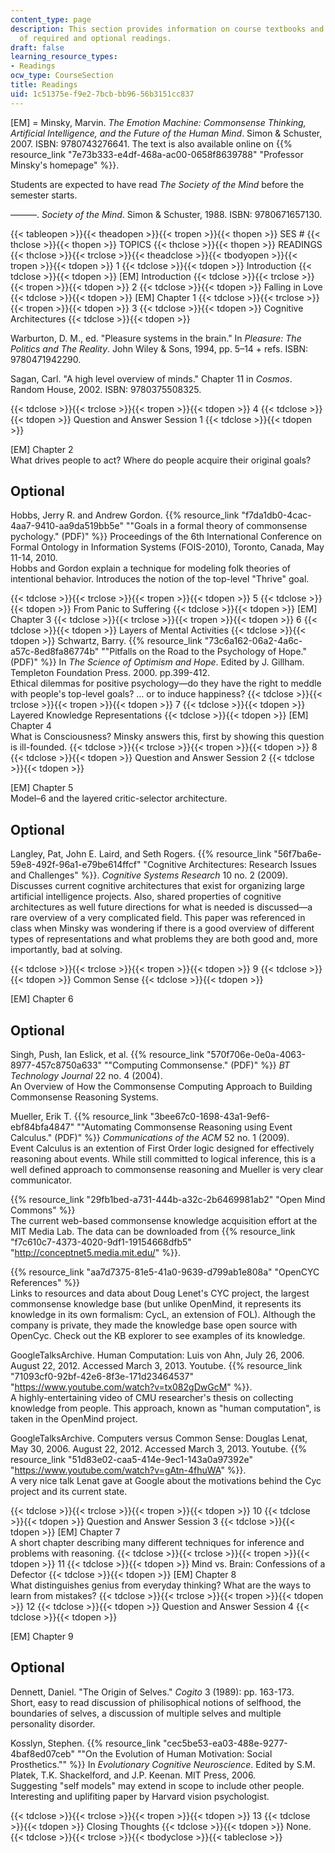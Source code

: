 ```yaml
---
content_type: page
description: This section provides information on course textbooks and the schedule
  of required and optional readings.
draft: false
learning_resource_types:
- Readings
ocw_type: CourseSection
title: Readings
uid: 1c51375e-f9e2-7bcb-bb96-56b3151cc837
---
```

\[EM\] = Minsky, Marvin. *The Emotion Machine: Commonsense Thinking, Artificial Intelligence, and the Future of the Human Mind*. Simon & Schuster, 2007. ISBN: 9780743276641. The text is also available online on {{% resource_link "7e73b333-e4df-468a-ac00-0658f8639788" "Professor Minsky's homepage" %}}.

Students are expected to have read *The Society of the Mind* before the semester starts.

———. *Society of the Mind*. Simon & Schuster, 1988. ISBN: 9780671657130.

{{< tableopen >}}{{< theadopen >}}{{< tropen >}}{{< thopen >}}
SES #
{{< thclose >}}{{< thopen >}}
TOPICS
{{< thclose >}}{{< thopen >}}
READINGS
{{< thclose >}}{{< trclose >}}{{< theadclose >}}{{< tbodyopen >}}{{< tropen >}}{{< tdopen >}}
1
{{< tdclose >}}{{< tdopen >}}
Introduction
{{< tdclose >}}{{< tdopen >}}
\[EM\] Introduction
{{< tdclose >}}{{< trclose >}}{{< tropen >}}{{< tdopen >}}
2
{{< tdclose >}}{{< tdopen >}}
Falling in Love
{{< tdclose >}}{{< tdopen >}}
\[EM\] Chapter 1
{{< tdclose >}}{{< trclose >}}{{< tropen >}}{{< tdopen >}}
3
{{< tdclose >}}{{< tdopen >}}
Cognitive Architectures
{{< tdclose >}}{{< tdopen >}}

Warburton, D. M., ed. "Pleasure systems in the brain." In *Pleasure: The Politics and The Reality*. John Wiley & Sons, 1994, pp. 5–14 + refs. ISBN: 9780471942290.

Sagan, Carl. "A high level overview of minds." Chapter 11 in *Cosmos*. Random House, 2002. ISBN: 9780375508325.

{{< tdclose >}}{{< trclose >}}{{< tropen >}}{{< tdopen >}}
4
{{< tdclose >}}{{< tdopen >}}
Question and Answer Session 1
{{< tdclose >}}{{< tdopen >}}

\[EM\] Chapter 2    
What drives people to act? Where do people acquire their original goals?

## Optional

Hobbs, Jerry R. and Andrew Gordon. {{% resource_link "f7da1db0-4cac-4aa7-9410-aa9da519bb5e" "\"Goals in a formal theory of commonsense pychology.\" (PDF)" %}} Proceedings of the 6th International Conference on Formal Ontology in Information Systems (FOIS-2010), Toronto, Canada, May 11-14, 2010.    
Hobbs and Gordon explain a technique for modeling folk theories of intentional behavior. Introduces the notion of the top-level "Thrive" goal.

{{< tdclose >}}{{< trclose >}}{{< tropen >}}{{< tdopen >}}
5
{{< tdclose >}}{{< tdopen >}}
From Panic to Suffering
{{< tdclose >}}{{< tdopen >}}
\[EM\] Chapter 3
{{< tdclose >}}{{< trclose >}}{{< tropen >}}{{< tdopen >}}
6
{{< tdclose >}}{{< tdopen >}}
Layers of Mental Activities
{{< tdclose >}}{{< tdopen >}}
Schwartz, Barry. {{% resource_link "73c6a162-06a2-4a6c-a57c-8ed8fa86774b" "\"Pitfalls on the Road to the Psychology of Hope.\" (PDF)" %}} In *The Science of Optimism and Hope*. Edited by J. Gillham. Templeton Foundation Press. 2000. pp.399-412.    
Ethical dilemmas for positive psychology—do they have the right to meddle with people's top-level goals? … or to induce happiness?
{{< tdclose >}}{{< trclose >}}{{< tropen >}}{{< tdopen >}}
7
{{< tdclose >}}{{< tdopen >}}
Layered Knowledge Representations
{{< tdclose >}}{{< tdopen >}}
\[EM\] Chapter 4    
What is Consciousness? Minsky answers this, first by showing this question is ill-founded.
{{< tdclose >}}{{< trclose >}}{{< tropen >}}{{< tdopen >}}
8
{{< tdclose >}}{{< tdopen >}}
Question and Answer Session 2
{{< tdclose >}}{{< tdopen >}}

\[EM\] Chapter 5    
Model–6 and the layered critic-selector architecture.

## Optional

Langley, Pat, John E. Laird, and Seth Rogers. {{% resource_link "56f7ba6e-59e8-492f-96a1-e79be614ffcf" "Cognitive Architectures: Research Issues and Challenges" %}}. *Cognitive Systems Research* 10 no. 2 (2009).    
Discusses current cognitive architectures that exist for organizing large artificial intelligence projects. Also, shared properties of cognitive architectures as well future directions for what is needed is discussed—a rare overview of a very complicated field. This paper was referenced in class when Minsky was wondering if there is a good overview of different types of representations and what problems they are both good and, more importantly, bad at solving.

{{< tdclose >}}{{< trclose >}}{{< tropen >}}{{< tdopen >}}
9
{{< tdclose >}}{{< tdopen >}}
Common Sense
{{< tdclose >}}{{< tdopen >}}

\[EM\] Chapter 6

## Optional

Singh, Push, Ian Eslick, et al. {{% resource_link "570f706e-0e0a-4063-8977-457c8750a633" "\"Computing Commonsense.\" (PDF)" %}} *BT Technology Journal* 22 no. 4 (2004).    
An Overview of How the Commonsense Computing Approach to Building Commonsense Reasoning Systems.

Mueller, Erik T. {{% resource_link "3bee67c0-1698-43a1-9ef6-ebf84bfa4847" "\"Automating Commonsense Reasoning using Event Calculus.\" (PDF)" %}} *Communications of the ACM* 52 no. 1 (2009).    
Event Calculus is an extention of First Order logic designed for effectively reasoning about events. While still committed to logical inference, this is a well defined approach to commonsense reasoning and Mueller is very clear communicator.

{{% resource_link "29fb1bed-a731-444b-a32c-2b6469981ab2" "Open Mind Commons" %}}    
The current web-based commonsense knowledge acquisition effort at the MIT Media Lab. The data can be downloaded from {{% resource_link "f7c610c7-4373-4020-9df1-19154668dfb5" "http://conceptnet5.media.mit.edu/" %}}.

{{% resource_link "aa7d7375-81e5-41a0-9639-d799ab1e808a" "OpenCYC References" %}}    
Links to resources and data about Doug Lenet's CYC project, the largest commonsense knowledge base (but unlike OpenMind, it represents its knowledge in its own formalism: CycL, an extension of FOL). Although the company is private, they made the knowledge base open source with OpenCyc. Check out the KB explorer to see examples of its knowledge.

GoogleTalksArchive. Human Computation: Luis von Ahn, July 26, 2006. August 22, 2012. Accessed March 3, 2013. Youtube. {{% resource_link "71093cf0-92bf-42e6-8f3e-171d23464537" "https://www.youtube.com/watch?v=tx082gDwGcM" %}}.    
A highly-entertaining video of CMU researcher's thesis on collecting knowledge from people. This approach, known as "human computation", is taken in the OpenMind project.

GoogleTalksArchive. Computers versus Common Sense: Douglas Lenat, May 30, 2006. August 22, 2012. Accessed March 3, 2013. Youtube. {{% resource_link "51d83e02-caa5-414e-9ec1-143a0a97392e" "https://www.youtube.com/watch?v=gAtn-4fhuWA" %}}.    
A very nice talk Lenat gave at Google about the motivations behind the Cyc project and its current state.

{{< tdclose >}}{{< trclose >}}{{< tropen >}}{{< tdopen >}}
10
{{< tdclose >}}{{< tdopen >}}
Question and Answer Session 3
{{< tdclose >}}{{< tdopen >}}
\[EM\] Chapter 7    
A short chapter describing many different techniques for inference and problems with reasoning.
{{< tdclose >}}{{< trclose >}}{{< tropen >}}{{< tdopen >}}
11
{{< tdclose >}}{{< tdopen >}}
Mind vs. Brain: Confessions of a Defector
{{< tdclose >}}{{< tdopen >}}
\[EM\] Chapter 8    
What distinguishes genius from everyday thinking? What are the ways to learn from mistakes?
{{< tdclose >}}{{< trclose >}}{{< tropen >}}{{< tdopen >}}
12
{{< tdclose >}}{{< tdopen >}}
Question and Answer Session 4
{{< tdclose >}}{{< tdopen >}}

\[EM\] Chapter 9

## Optional

Dennett, Daniel. "The Origin of Selves." *Cogito* 3 (1989): pp. 163-173.    
Short, easy to read discussion of philisophical notions of selfhood, the boundaries of selves, a discussion of multiple selves and multiple personality disorder.

Kosslyn, Stephen. {{% resource_link "cec5be53-ea03-488e-9277-4baf8ed07ceb" "\"On the Evolution of Human Motivation: Social Prosthetics.\"" %}} In *Evolutionary Cognitive Neuroscience*. Edited by S.M. Platek, T.K. Shackelford, and J.P. Keenan. MIT Press, 2006.    
Suggesting "self models" may extend in scope to include other people. Interesting and uplifiting paper by Harvard vision psychologist.

{{< tdclose >}}{{< trclose >}}{{< tropen >}}{{< tdopen >}}
13
{{< tdclose >}}{{< tdopen >}}
Closing Thoughts
{{< tdclose >}}{{< tdopen >}}
None.
{{< tdclose >}}{{< trclose >}}{{< tbodyclose >}}{{< tableclose >}}